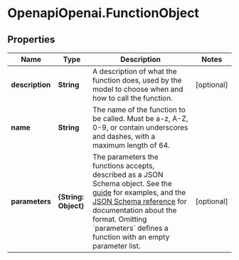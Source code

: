 # OpenapiOpenai.FunctionObject

## Properties

Name | Type | Description | Notes
------------ | ------------- | ------------- | -------------
**description** | **String** | A description of what the function does, used by the model to choose when and how to call the function. | [optional] 
**name** | **String** | The name of the function to be called. Must be a-z, A-Z, 0-9, or contain underscores and dashes, with a maximum length of 64. | 
**parameters** | **{String: Object}** | The parameters the functions accepts, described as a JSON Schema object. See the [guide](/docs/guides/text-generation/function-calling) for examples, and the [JSON Schema reference](https://json-schema.org/understanding-json-schema/) for documentation about the format.   Omitting &#x60;parameters&#x60; defines a function with an empty parameter list. | [optional] 


